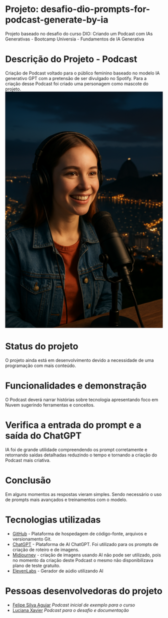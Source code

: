 # Projeto: desafio-dio-prompts-for-podcast-generate-by-ia
Projeto baseado no desafio do curso DIO: Criando um Podcast com IAs Generativas - Bootcamp Universia - Fundamentos de IA Generativa
# Descrição do Projeto - Podcast
Criação de Podcast voltado para o público feminino baseado no modelo IA generativo GPT com a pretensão de ser divulgado no Spotify. Para a criação desse Podcast foi criado uma personagem como mascote do projeto.
![podcaster](https://github.com/LucianaXavierDaSilva/desafio-dio-prompts-for-podcast-generate-by-ia/blob/main/podcaster_half.png)

# Status do projeto
O projeto ainda está em desenvolvimento devido a necessidade de uma programação com mais conteúdo.

# Funcionalidades e demonstração
O Podcast deverá narrar histórias sobre tecnologia apresentando foco em Nuvem sugerindo ferramentas e conceitos.

# Verifica a entrada do prompt e a saída do ChatGPT
IA foi de grande utilidade compreendendo os prompt corretamente e retornando saídas detalhadas reduzindo o tempo e tornando a criação do Podcast mais criativa.

# Conclusão
Em alguns momentos as respostas vieram simples. Sendo necessário o uso de prompts mais avançados e treinamentos com o modelo.

# Tecnologias utilizadas
* [GitHub](https://github.com/) - Plataforma de hospedagem de código-fonte, arquivos e versionamento Git.
* [ChatGPT](Chat.openai.com) - Plataforma de AI ChatGPT. Foi utilizado para os prompts de criação de roteiro e de imagens.
* [Midjourney](midjourney.com) - criação de imagens usando AI não pode ser utilizado, pois no momento da criação deste Podcast o mesmo não disponibilizava plano de teste gratuito.
* [ElevenLabs](https://elevenlabs.io/) - Gerador de aúdio utilizando AI

# Pessoas desenvolvedoras do projeto
* [Felipe Silva Aguiar](https://github.com/felipeAguiarCode/prompts-for-podcast-generate-by-ia) *Podcast inicial de exemplo para o curso*
* [Luciana Xavier](https://github.com/lucianaxavierdasilva) *Podcast para o desafio e documentação*
